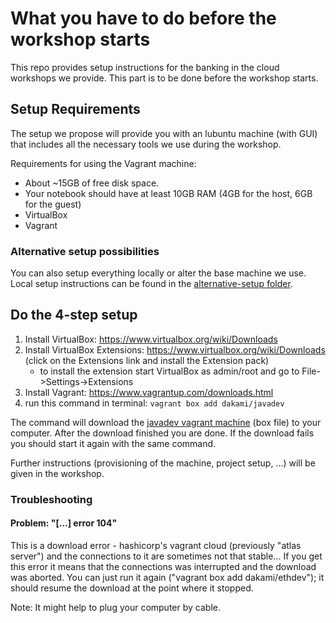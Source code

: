 # What you have to do before the workshop starts
This repo provides setup instructions for the banking in the cloud workshops we provide. This part is to be done before the workshop starts.

## Setup Requirements 

The setup we propose will provide you with an lubuntu machine (with GUI) that includes all the necessary tools we use during the workshop. 

Requirements for using the Vagrant machine:

* About ~15GB of free disk space. 
* Your notebook should have at least 10GB RAM (4GB for the host, 6GB for the guest)
* VirtualBox
* Vagrant

### Alternative setup possibilities
You can also setup everything locally or alter the base machine we use.
Local setup instructions can be found in the [alternative-setup folder](https://github.com/senacor/BankingInTheCloud-WorkshopSetup/tree/master/alternative-setup).

## Do the 4-step setup

1. Install VirtualBox: https://www.virtualbox.org/wiki/Downloads
2. Install VirtualBox Extensions: https://www.virtualbox.org/wiki/Downloads (click on the Extensions link and install the Extension pack)
    * to install the extension start VirtualBox as admin/root and go to File->Settings->Extensions
3. Install Vagrant: https://www.vagrantup.com/downloads.html 
4. run this command in terminal: ```vagrant box add dakami/javadev```

The command will download the [javadev vagrant machine](https://app.vagrantup.com/dakami/boxes/javadev) (box file) to your computer. After the download finished you are done. If the download fails you should start it again with the same command.

Further instructions (provisioning of the machine, project setup, ...) will be given in the workshop.

### Troubleshooting

#### Problem: "[...] error 104"

This is a download error - hashicorp's vagrant cloud (previously "atlas server") and the connections to it are sometimes not that stable... 
If you get this error it means that the connections was interrupted and the download was aborted. You can just run it again ("vagrant box add dakami/ethdev"); it should resume the download at the point where it stopped.

Note: It might help to plug your computer by cable.